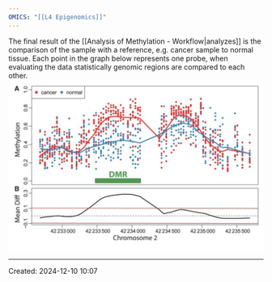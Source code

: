 ```yaml
---
OMICS: "[[L4 Epigenomics]]"
---
```

The final result of the [[Analysis of Methylation - Workflow|analyzes]] is the comparison of the sample with a reference, e.g. cancer sample to normal tissue. Each point in the graph below represents one probe, when evaluating the data statistically genomic regions are compared to each other.![](content/Attachments/Immunotek_Louella_presentation.pptx%2011.png)

---
Created: 2024-12-10 10:07